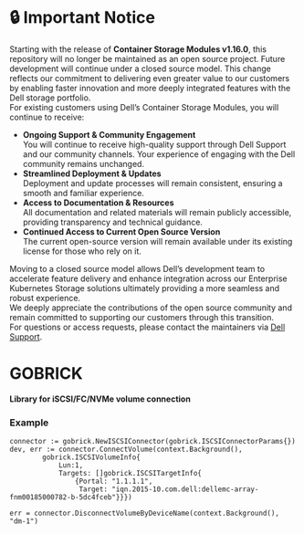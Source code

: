 # :lock: **Important Notice**
Starting with the release of **Container Storage Modules v1.16.0**, this repository will no longer be maintained as an open source project. Future development will continue under a closed source model. This change reflects our commitment to delivering even greater value to our customers by enabling faster innovation and more deeply integrated features with the Dell storage portfolio.<br>
For existing customers using Dell’s Container Storage Modules, you will continue to receive:
* **Ongoing Support & Community Engagement**<br>
       You will continue to receive high-quality support through Dell Support and our community channels. Your experience of engaging with the Dell community remains unchanged.
* **Streamlined Deployment & Updates**<br>
        Deployment and update processes will remain consistent, ensuring a smooth and familiar experience.
* **Access to Documentation & Resources**<br>
       All documentation and related materials will remain publicly accessible, providing transparency and technical guidance.
* **Continued Access to Current Open Source Version**<br>
       The current open-source version will remain available under its existing license for those who rely on it.

Moving to a closed source model allows Dell’s development team to accelerate feature delivery and enhance integration across our Enterprise Kubernetes Storage solutions ultimately providing a more seamless and robust experience.<br>
We deeply appreciate the contributions of the open source community and remain committed to supporting our customers through this transition.<br>
For questions or access requests, please contact the maintainers via [Dell Support](https://www.dell.com/support/kbdoc/en-in/000188046/container-storage-interface-csi-drivers-and-container-storage-modules-csm-how-to-get-support).

# GOBRICK
**Library for iSCSI/FC/NVMe volume connection**


### Example

```
connector := gobrick.NewISCSIConnector(gobrick.ISCSIConnectorParams{})
dev, err := connector.ConnectVolume(context.Background(),
		gobrick.ISCSIVolumeInfo{
			Lun:1,
			Targets: []gobrick.ISCSITargetInfo{
				{Portal: "1.1.1.1",
				 Target: "iqn.2015-10.com.dell:dellemc-array-fnm00185000782-b-5dc4fceb"}}})

err = connector.DisconnectVolumeByDeviceName(context.Background(), "dm-1")
```
